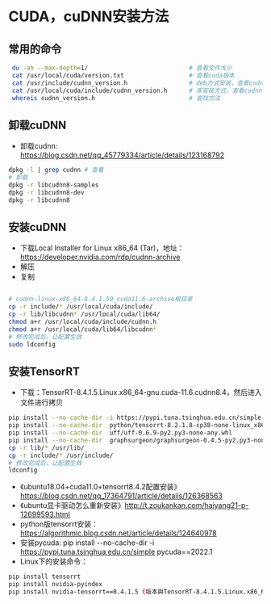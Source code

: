 # CUDA，cuDNN安装方法

## 常用的命令

```bash
 du -ah --max-depth=1/                            # 查看文件大小
 cat /usr/local/cuda/version.txt                  # 查看cuda版本
 cat /usr/include/cudnn_version.h                 # deb方式安装，查看cudnn版本
 cat /usr/local/cuda/include/cudnn_version.h      # 库安装方式，查看cudnn版本
 whereis cudnn_version.h                          # 查找方法
```

## 卸载cuDNN

- 卸载cudnn: https://blog.csdn.net/qq_45779334/article/details/123168792

```bash
dpkg -l | grep cudnn # 查看
# 卸载
dpkg -r libcudnn8-samples
dpkg -r libcudnn8-dev
dpkg -r libcudnn8
```

## 安装cuDNN

- 下载Local Installer for Linux x86_64 (Tar)，地址：https://developer.nvidia.com/rdp/cudnn-archive
- 解压
- 复制

```bash

# cudnn-linux-x86_64-8.4.1.50_cuda11.6-archive根目录
cp -r include/* /usr/local/cuda/include/ 
cp -r lib/libcudnn* /usr/local/cuda/lib64/ 
chmod a+r /usr/local/cuda/include/cudnn.h 
chmod a+r /usr/local/cuda/lib64/libcudnn*
# 修改完成后，让配置生效
sudo ldconfig
```

## 安装TensorRT
- 下载：TensorRT-8.4.1.5.Linux.x86_64-gnu.cuda-11.6.cudnn8.4，然后进入文件进行拷贝

```bash
pip install --no-cache-dir -i https://pypi.tuna.tsinghua.edu.cn/simple pycuda==2022.1
pip install --no-cache-dir  python/tensorrt-8.2.1.8-cp38-none-linux_x86_64.whl
pip install --no-cache-dir  uff/uff-0.6.9-py2.py3-none-any.whl 
pip install --no-cache-dir  graphsurgeon/graphsurgeon-0.4.5-py2.py3-none-any.whl 
cp -r lib/* /usr/lib/
cp -r include/* /usr/include/
# 修改完成后，让配置生效
ldconfig
```
- 《ubuntu18.04+cuda11.0+tensorrt8.4.2配置安装》https://blog.csdn.net/qq_17364791/article/details/126368563
- 《ubuntu显卡驱动怎么重新安装》http://t.zoukankan.com/haiyang21-p-12699593.html
- python版tensorrt安装：https://algorithmic.blog.csdn.net/article/details/124640978
- 安装pycuda: pip install --no-cache-dir -i https://pypi.tuna.tsinghua.edu.cn/simple pycuda==2022.1
- Linux下的安装命令：
```bash
pip install tensorrt
pip install nvidia-pyindex
pip install nvidia-tensorrt==8.4.1.5 (版本與TensorRT-8.4.1.5.Linux.x86_64-gnu.cuda-11.6.cudnn8.4匹配即可)
```
